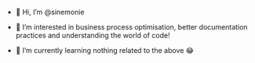 - 👋 Hi, I’m @sinemonie

- 👀 I’m interested in business process optimisation, better documentation practices and understanding the world of code!
- 🌱 I’m currently learning nothing related to the above 😂


<!---
sinemonie/sinemonie is a ✨ special ✨ repository because its `README.md` (this file) appears on your GitHub profile.
You can click the Preview link to take a look at your changes.

- 💞️ I’m looking to collaborate on ...
- 📫 How to reach me ...
--->
